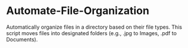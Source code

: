 # Automate-File-Organization
Automatically organize files in a directory based on their file types. This script moves files into designated folders (e.g., .jpg to Images, .pdf to Documents).
